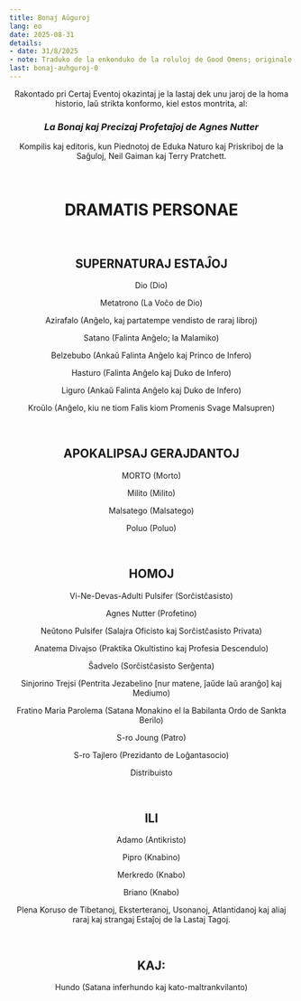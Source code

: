 ```yaml
---
title: Bonaj Aŭguroj
lang: eo
date: 2025-08-31
details:
- date: 31/8/2025
- note: Traduko de la enkonduko de la roluloj de Good Omens; originale verkis angle Neil Gaiman kaj Terry Pratchett en 1990.
last: bonaj-auhguroj-0
---
```


<div align="center">

Rakontado pri Certaj Eventoj okazintaj je la lastaj dek unu jaroj de la homa historio, laŭ strikta konformo, kiel estos montrita, al:

### *La Bonaj kaj Precizaj Profetaĵoj de Agnes Nutter*

Kompilis kaj editoris, kun Piednotoj de Eduka Naturo kaj Priskriboj de la Saĝuloj, Neil Gaiman kaj Terry Pratchett.

<br>

# **DRAMATIS PERSONAE**

<br>

## SUPERNATURAJ ESTAĴOJ

Dio (Dio)

Metatrono (La Voĉo de Dio)

Azirafalo (Anĝelo, kaj partatempe vendisto de raraj libroj)

Satano (Falinta Anĝelo; la Malamiko)

Belzebubo (Ankaŭ Falinta Anĝelo kaj Princo de Infero)

Hasturo (Falinta Anĝelo kaj Duko de Infero)

Liguro (Ankaŭ Falinta Anĝelo kaj Duko de Infero)

Kroŭlo (Anĝelo, kiu ne tiom Falis kiom Promenis Svage Malsupren)

<br>

## APOKALIPSAJ GERAJDANTOJ

MORTO (Morto)

Milito (Milito)

Malsatego (Malsatego)

Poluo (Poluo)

<br>

## HOMOJ

Vi-Ne-Devas-Adulti Pulsifer (Sorĉistĉasisto)

Agnes Nutter (Profetino)

Neŭtono Pulsifer (Salajra Oficisto kaj Sorĉistĉasisto Privata)

Anatema Divajso (Praktika Okultistino kaj Profesia Descendulo)

Ŝadvelo (Sorĉistĉasisto Serĝenta)

Sinjorino Trejsi (Pentrita Jezabelino [nur matene, ĵaŭde laŭ aranĝo] kaj Mediumo)

Fratino Maria Parolema (Satana Monakino el la Babilanta Ordo de Sankta Berilo)

S-ro Joung (Patro)

S-ro Tajlero (Prezidanto de Loĝantasocio)

Distribuisto

<br>

## ILI

Adamo (Antikristo)

Pipro (Knabino)

Merkredo (Knabo)

Briano (Knabo)

Plena Koruso de Tibetanoj, Eksterteranoj, Usonanoj, Atlantidanoj kaj aliaj raraj kaj strangaj Estaĵoj de la Lastaj Tagoj.

<br>

## KAJ:

Hundo (Satana inferhundo kaj kato-maltrankvilanto)

</div>